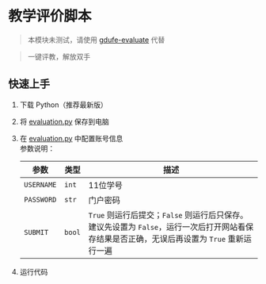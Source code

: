 # 教学评价脚本

> 本模块未测试，请使用 [gdufe-evaluate](https://github.com/Kiteio/gdufe-evaluate) 代替

> 一键评教，解放双手

## 快速上手

1. 下载 Python（推荐最新版）
2. 将 [evaluation.py](evaluation.py) 保存到电脑
3. 在 [evaluation.py](evaluation.py) 中配置账号信息<br/>
   参数说明：

   | 参数         | 类型     | 描述                                                                                    |
   |------------|--------|---------------------------------------------------------------------------------------|
   | `USERNAME` | `int`  | 11位学号                                                                                 |
   | `PASSWORD` | `str`  | 门户密码                                                                                  |
   | `SUBMIT`   | `bool` | `True` 则运行后提交；`False` 则运行后只保存。建议先设置为 `False`，运行一次后打开网站看保存结果是否正确，无误后再设置为 `True` 重新运行一遍 |
4. 运行代码